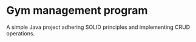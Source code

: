 # Gym management program

A simple Java project adhering SOLID principles and implementing CRUD operations. 

